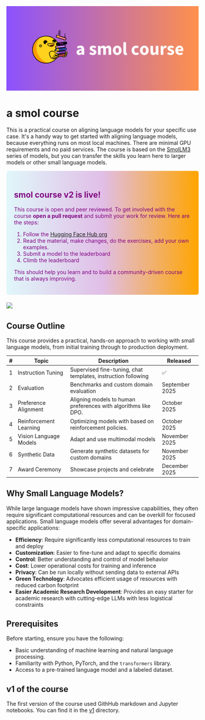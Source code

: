 ![smolcourse image](./banner.png)

# a smol course

This is a practical course on aligning language models for your specific use case. It's a handy way to get started with aligning language models, because everything runs on most local machines. There are minimal GPU requirements and no paid services. The course is based on the [SmolLM3](https://huggingface.co/blog/smollm3) series of models, but you can transfer the skills you learn here to larger models or other small language models.

<div style="background: linear-gradient(to right, #e0f7fa, #e1bee7, orange); padding: 20px; border-radius: 5px; margin-bottom: 20px; color: purple;">
    <h2>smol course v2 is live!</h2>
    <p>This course is open and peer reviewed. To get involved with the course <strong>open a pull request</strong> and submit your work for review. Here are the steps:</p>
    <ol>
        <li>Follow the <a href="https://huggingface.co/smol-course">Hugging Face Hub org</a></li>
        <li>Read the material, make changes, do the exercises, add your own examples.</li>
        <li>Submit a model to the leaderboard</li>
        <li>Climb the leaderboard</li>
    </ol>
    <p>This should help you learn and to build a community-driven course that is always improving.</p>
</div>


<a href="http://hf.co/join/discord">
<img src="https://img.shields.io/badge/Discord-7289DA?&logo=discord&logoColor=white"/>
</a>

## Course Outline

This course provides a practical, hands-on approach to working with small language models, from initial training through to production deployment.

| # | Topic | Description | Released |
| - | ----- | ----------- | -------- |
| 1 | Instruction Tuning | Supervised fine-tuning, chat templates, instruction following | ✅ |
| 2 | Evaluation | Benchmarks and custom domain evaluation | September 2025 |
| 3 | Preference Alignment | Aligning models to human preferences with algorithms like DPO. | October 2025 |
| 4 | Reinforcement Learning | Optimizing models with based on reinforcement policies. | October 2025 |
| 5 | Vision Language Models | Adapt and use multimodal models | November 2025 |
| 6 | Synthetic Data | Generate synthetic datasets for custom domains | November 2025 |
| 7 | Award Ceremony | Showcase projects and celebrate | December 2025 |


## Why Small Language Models?

While large language models have shown impressive capabilities, they often require significant computational resources and can be overkill for focused applications. Small language models offer several advantages for domain-specific applications:

- **Efficiency**: Require significantly less computational resources to train and deploy
- **Customization**: Easier to fine-tune and adapt to specific domains
- **Control**: Better understanding and control of model behavior
- **Cost**: Lower operational costs for training and inference
- **Privacy**: Can be run locally without sending data to external APIs
- **Green Technology**: Advocates efficient usage of resources with reduced carbon footprint
- **Easier Academic Research Development**: Provides an easy starter for academic research with cutting-edge LLMs with less logistical constraints

## Prerequisites

Before starting, ensure you have the following:
- Basic understanding of machine learning and natural language processing.
- Familiarity with Python, PyTorch, and the `transformers` library.
- Access to a pre-trained language model and a labeled dataset.

## v1 of the course

The first version of the course used GithHub markdown and Jupyter notebooks. You can find it in the [v1](./v1) directory.

